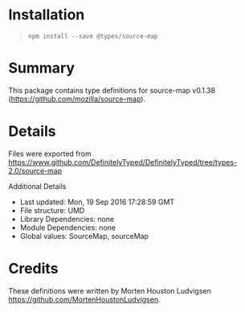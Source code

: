 # Installation
> `npm install --save @types/source-map`

# Summary
This package contains type definitions for source-map v0.1.38 (https://github.com/mozilla/source-map).

# Details
Files were exported from https://www.github.com/DefinitelyTyped/DefinitelyTyped/tree/types-2.0/source-map

Additional Details
 * Last updated: Mon, 19 Sep 2016 17:28:59 GMT
 * File structure: UMD
 * Library Dependencies: none
 * Module Dependencies: none
 * Global values: SourceMap, sourceMap

# Credits
These definitions were written by Morten Houston Ludvigsen <https://github.com/MortenHoustonLudvigsen>.
